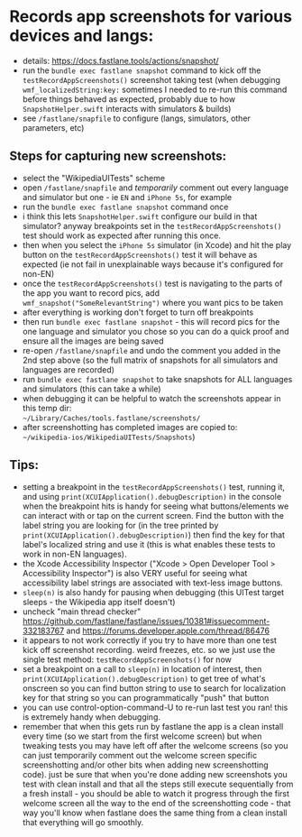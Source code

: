# Records app screenshots for various devices and langs:

- details: https://docs.fastlane.tools/actions/snapshot/
- run the `bundle exec fastlane snapshot` command to kick off the `testRecordAppScreenshots()` screenshot taking test (when debugging `wmf_localizedString:key:` sometimes I needed to re-run this command before things behaved as expected, probably due to how `SnapshotHelper.swift` interacts with simulators & builds)
- see `/fastlane/snapfile` to configure (langs, simulators, other parameters, etc)


## Steps for capturing new screenshots:
 
- select the "WikipediaUITests" scheme
- open `/fastlane/snapfile` and *temporarily* comment out every language and simulator but one - ie `EN` and `iPhone 5s`, for example
- run the `bundle exec fastlane snapshot` command once
- i think this lets `SnapshotHelper.swift` configure our build in that simulator? anyway breakpoints set in the `testRecordAppScreenshots()` test should work as expected after running this once.
- then when you select the `iPhone 5s` simulator (in Xcode) and hit the play button on the `testRecordAppScreenshots()` test it will behave as expected (ie not fail in unexplainable ways because it's configured for non-EN)
- once the `testRecordAppScreenshots()` test is navigating to the parts of the app you want to record pics, add `wmf_snapshot("SomeRelevantString")` where you want pics to be taken
- after everything is working don't forget to turn off breakpoints
- then run `bundle exec fastlane snapshot` - this will record pics for the one language and simulator you chose so you can do a quick proof and ensure all the images are being saved
- re-open `/fastlane/snapfile` and undo the comment you added in the 2nd step above (so the full matrix of snapshots for all simulators and languages are recorded)
- run `bundle exec fastlane snapshot` to take snapshots for ALL languages and simulators (this can take a while)
- when debugging it can be helpful to watch the screenshots appear in this temp dir:
<br>`~/Library/Caches/tools.fastlane/screenshots/`
- after screenshotting has completed images are copied to:<br>`~/wikipedia-ios/WikipediaUITests/Snapshots`)

## Tips:
 
- setting a breakpoint in the `testRecordAppScreenshots()` test, running it, and using `print(XCUIApplication().debugDescription)` in the console when the breakpoint hits is handy for seeing what buttons/elements we can interact with or tap on the current screen. Find the button with the label string you are looking for (in the tree printed by `print(XCUIApplication().debugDescription)`) then find the key for that label's localized string and use it (this is what enables these tests to work in non-EN languages).
- the Xcode Accessibility Inspector ("Xcode > Open Developer Tool > Accessibility Inspector") is also VERY useful for seeing what accessibility label strings are associated with text-less image buttons.
- `sleep(n)` is also handy for pausing when debugging (this UITest target sleeps - the Wikipedia app itself doesn't)
- uncheck "main thread checker" https://github.com/fastlane/fastlane/issues/10381#issuecomment-332183767 and https://forums.developer.apple.com/thread/86476
- it appears to not work correctly if you try to have more than one test kick off screenshot recording. weird freezes, etc. so we just use the single test method: `testRecordAppScreenshots()` for now
- set a breakpoint on a call to `sleep(n)` in location of interest, then `print(XCUIApplication().debugDescription)` to get tree of what's onscreen so you can find button string to use to search for localization key for that string so you can programmatically "push" that button
- you can use control-option-command-U to re-run last test you ran! this is extremely handy when debugging.
- remember that when this gets run by fastlane the app is a clean install every time (so we start from the first welcome screen) but when tweaking tests you may have left off after the welcome screens (so you can just temporarily comment out the welcome screen specific screenshotting and/or other bits when adding new screenshotting code). just be sure that when you're done adding new screenshots you test with clean install and that all the steps still execute sequentially from a fresh install - you should be able to watch it progress through the first welcome screen all the way to the end of the screenshotting code - that way you'll know when fastlane does the same thing from a clean install that everything will go smoothly.

